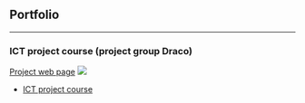 ## Portfolio

---

### ICT project course (project group Draco)

[Project web page](/sample_page)
<img src="images/dummy_thumbnail.jpg?raw=true"/>


- [ICT project course](http://example.com/)

